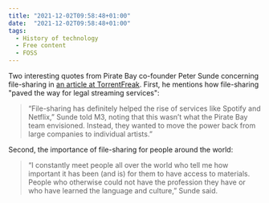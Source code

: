 ```yaml
---
title: "2021-12-02T09:58:48+01:00"
date:  "2021-12-02T09:58:48+01:00"
tags:
  - History of technology
  - Free content
  - FOSS
---
```


Two interesting quotes from Pirate Bay co-founder Peter Sunde  concerning file-sharing in [an article at TorrentFreak](https://web.archive.org/web/20211130184541/https://torrentfreak.com/the-pirate-bay-cant-be-stopped-co-founder-says-211128/). First, he mentions how file-sharing "paved the way for legal streaming services":

> “File-sharing has definitely helped the rise of services like Spotify and Netflix,” Sunde told M3, noting that this wasn’t what the Pirate Bay team envisioned. Instead, they wanted to move the power back from large companies to individual artists.”

Second, the importance of file-sharing for people around the world:

> “I constantly meet people all over the world who tell me how important it has been (and is) for them to have access to materials. People who otherwise could not have the profession they have or who have learned the language and culture,” Sunde said.
